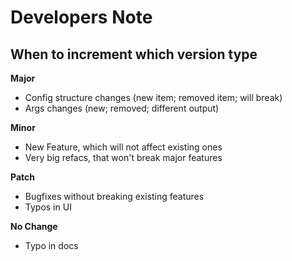 # Developers Note
## When to increment which version type
**Major**  
- Config structure changes (new item; removed item; will break)
- Args changes (new; removed; different output)

**Minor**  
- New Feature, which will not affect existing ones
- Very big refacs, that won't break major features

**Patch**  
- Bugfixes without breaking existing features
- Typos in UI

**No Change**  
- Typo in docs
